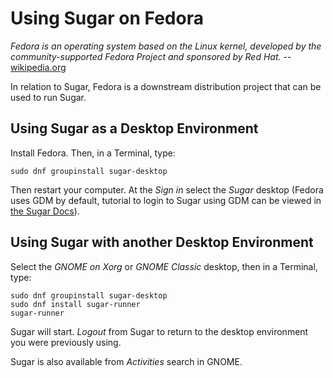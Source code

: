 Using Sugar on Fedora
=====================

*Fedora is an operating system based on the Linux kernel, developed by the community-supported Fedora Project and sponsored by Red Hat.* -- [wikipedia.org](https://en.wikipedia.org/wiki/Fedora_(operating_system))

In relation to Sugar, Fedora is a downstream distribution project that can be used to run Sugar.

Using Sugar as a Desktop Environment
------------------------------------

Install Fedora. Then, in a Terminal, type:

    sudo dnf groupinstall sugar-desktop

Then restart your computer. At the *Sign in* select the *Sugar* desktop (Fedora uses GDM by default, tutorial to login to Sugar using GDM can be viewed in [the Sugar Docs](https://github.com/sugarlabs/sugar-docs/blob/master/src/sugar-logging-in.md)).

Using Sugar with another Desktop Environment
--------------------------------------------

Select the *GNOME on Xorg* or *GNOME Classic* desktop, then in a Terminal, type:

    sudo dnf groupinstall sugar-desktop
    sudo dnf install sugar-runner
    sugar-runner

Sugar will start. *Logout* from Sugar to return to the desktop environment you were previously using.

Sugar is also available from *Activities* search in GNOME.
